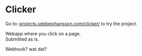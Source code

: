 # Clicker

Go to: [projects.sebbejohansson.com/clicker/](http://projects.sebbejohansson.com/clicker/) to try the project.

Webapp where you click on a page.\
Submitted as is.

Webhook? wat dat?
